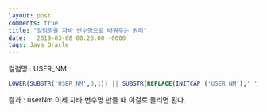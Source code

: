 ```yaml
---
layout: post
comments: true
title: "컬럼명을 자바 변수명으로 바꿔주는 쿼리"
date:   2019-03-08 00:26:00 -0000
tags: Java Oracle
---
```

컬럼명 : USER_NM

```sql
LOWER(SUBSTR('USER_NM',0,1)) || SUBSTR(REPLACE(INITCAP ('USER_NM'),'_',''), 2) 
```

결과 : userNm
이제 자바 변수명 만들 때 이걸로 돌리면 된다.

